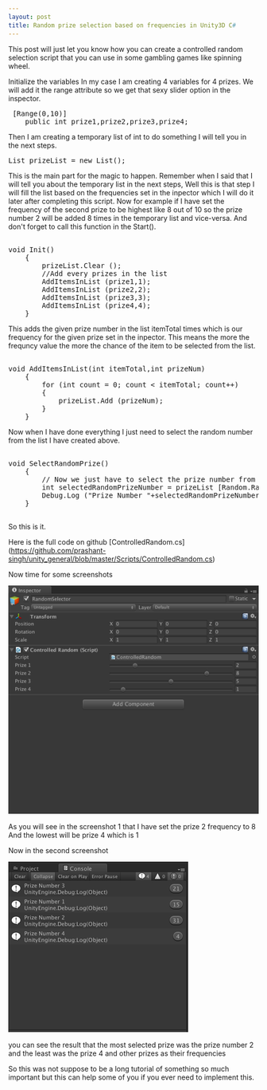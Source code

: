 ```yaml
---
layout: post
title: Random prize selection based on frequencies in Unity3D C#
---
```


This post will just let you know how you can create a controlled random selection script that you can use in some gambling games like spinning wheel.

Initialize the variables 
In my case I am creating 4 variables for 4 prizes.
We will add it the range attribute so we get that sexy slider option in the inspector.

<pre class="brush: csharp; title: ; notranslate" title="">
 [Range(0,10)]
    public int prize1,prize2,prize3,prize4;
</pre>

Then I am creating a temporary list of int to do something I will tell you in the next steps.

<pre class="brush: csharp; title: ; notranslate" title="">
List<int> prizeList = new List<int>();
</pre>

This is the main part for the magic to happen.
Remember when I said that I will tell you about the temporary list in the next steps,
Well this is that step
I will fill the list based on the frequencies set in the inpector which I will do it later after completing this script.
Now for example if I have set the frequency of the second prize to be highest like 8 out of 10 so the prize number 2 will be added 8 times in the temporary list and vice-versa.
And don't forget to call this function in the Start().
<pre class="brush: csharp; title: ; notranslate" title="">

void Init()
    {
        prizeList.Clear ();
        //Add every prizes in the list
        AddItemsInList (prize1,1);
        AddItemsInList (prize2,2);
        AddItemsInList (prize3,3);
        AddItemsInList (prize4,4);
    }
</pre>

This adds the given prize number in the list itemTotal times which is our frequency for the given prize set in the inpector.
This means the more the frequncy value the more the chance of the item to be selected from the list.
<pre class="brush: csharp; title: ; notranslate" title="">

void AddItemsInList(int itemTotal,int prizeNum)
    {
        for (int count = 0; count < itemTotal; count++) 
        {
            prizeList.Add (prizeNum);
        }
    }
</pre>

 Now when I have done everything I just need to select the random number from the list I have created above.
<pre class="brush: csharp; title: ; notranslate" title="">

void SelectRandomPrize()
    {
        // Now we just have to select the prize number from the list which we have created.
        int selectedRandomPrizeNumber = prizeList [Random.Range (0, prizeList.Count)];
        Debug.Log ("Prize Number "+selectedRandomPrizeNumber);
    }

</pre>
So this is it.


Here is the full code on github
[ControlledRandom.cs] (https://github.com/prashant-singh/unity_general/blob/master/Scripts/ControlledRandom.cs)

Now time for some screenshots


![Screenshot 1](https://raw.githubusercontent.com/prashant-singh/prashant-singh.github.io/master/img/image00.png)


As you will see in the screenshot 1 that I have set the prize 2 frequency to 8
And the lowest will be prize 4 which is 1

Now in the second screenshot

![Screenshot 2](https://raw.githubusercontent.com/prashant-singh/prashant-singh.github.io/master/img/image01.png)
 
 you can see the result that the most selected prize was the prize number 2 and the least was the prize 4 and other prizes as their frequencies
 
 So this was not suppose to be a long tutorial of something so much important but this can help some of you if you ever need to implement this.






